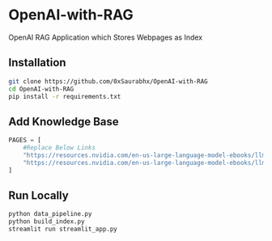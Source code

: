 # OpenAI-with-RAG
OpenAI RAG Application which Stores Webpages as Index


## Installation

```bash
git clone https://github.com/0xSaurabhx/OpenAI-with-RAG
cd OpenAI-with-RAG
pip install -r requirements.txt
```

## Add Knowledge Base

```python
PAGES = [
    #Replace Below Links
    "https://resources.nvidia.com/en-us-large-language-model-ebooks/llm-ebook-part1",
    "https://resources.nvidia.com/en-us-large-language-model-ebooks/llm-ebook-part2",
]
```
## Run Locally

```bash
python data_pipeline.py
python build_index.py
streamlit run streamlit_app.py
```
